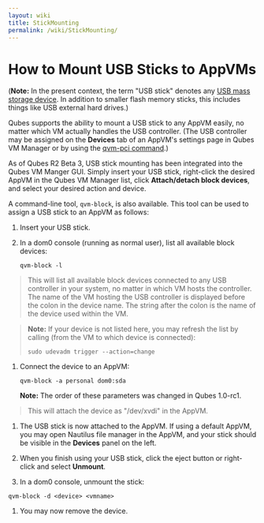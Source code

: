 ```yaml
---
layout: wiki
title: StickMounting
permalink: /wiki/StickMounting/
---
```


How to Mount USB Sticks to AppVMs
=================================

(**Note:** In the present context, the term "USB stick" denotes any [​USB mass storage device](https://en.wikipedia.org/wiki/USB_mass_storage_device_class). In addition to smaller flash memory sticks, this includes things like USB external hard drives.)

Qubes supports the ability to mount a USB stick to any AppVM easily, no matter which VM actually handles the USB controller. (The USB controller may be assigned on the **Devices** tab of an AppVM's settings page in Qubes VM Manager or by using the [qvm-pci command](/wiki/AssigningDevices).)

As of Qubes R2 Beta 3, USB stick mounting has been integrated into the Qubes VM Manger GUI. Simply insert your USB stick, right-click the desired AppVM in the Qubes VM Manager list, click **Attach/detach block devices**, and select your desired action and device.

A command-line tool, `qvm-block`, is also available. This tool can be used to assign a USB stick to an AppVM as follows:

1.  Insert your USB stick.

1.  In a dom0 console (running as normal user), list all available block devices:

    ``` {.wiki}
    qvm-block -l
    ```

> This will list all available block devices connected to any USB controller in your system, no matter in which VM hosts the controller. The name of the VM hosting the USB controller is displayed before the colon in the device name. The string after the colon is the name of the device used within the VM.

> **Note:** If your device is not listed here, you may refresh the list by calling (from the VM to which device is connected):
>
> ``` {.wiki}
> sudo udevadm trigger --action=change
> ```

1.  Connect the device to an AppVM:

    ``` {.wiki}
    qvm-block -a personal dom0:sda
    ```

    **Note:** The order of these parameters was changed in Qubes 1.0-rc1.

> This will attach the device as "/dev/xvdi" in the AppVM.

1.  The USB stick is now attached to the AppVM. If using a default AppVM, you may open Nautilus file manager in the AppVM, and your stick should be visible in the **Devices** panel on the left.

1.  When you finish using your USB stick, click the eject button or right-click and select **Unmount**.

1.  In a dom0 console, unmount the stick:

``` {.wiki}
qvm-block -d <device> <vmname>
```

1.  You may now remove the device.

